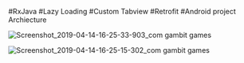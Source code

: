 #RxJava
#Lazy Loading
#Custom Tabview
#Retrofit
#Android project Archiecture

![Screenshot_2019-04-14-16-25-33-903_com gambit games](https://user-images.githubusercontent.com/10562584/56091892-60b30980-5ed2-11e9-9bdc-ec6668950fb4.png)


![Screenshot_2019-04-14-16-25-15-302_com gambit games](https://user-images.githubusercontent.com/10562584/56091897-6b6d9e80-5ed2-11e9-9892-fa769a4816e6.png)

